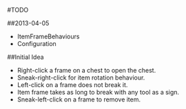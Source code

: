#TODO

##2013-04-05
- ItemFrameBehaviours
- Configuration

##Initial Idea
- Right-click a frame on a chest to open the chest.
- Sneak-right-click for item rotation behaviour.
- Left-click on a frame does not break it.
- Item frame takes as long to break with any tool as a sign.
- Sneak-left-click on a frame to remove item.

